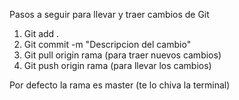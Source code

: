 Pasos a seguir para llevar  y traer cambios de Git 

1. Git add .
2. Git commit -m "Descripcion del cambio"
3. Git pull origin rama  (para traer nuevos cambios) 
4. Git push origin rama (para llevar los cambios)

Por defecto la rama es master (te lo chiva la terminal)